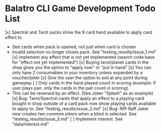 # Balatro CLI Game Development Todo List

[x] Spectral and Tarot packs show the 9 card hand available to apply card effect to
 - See cards when pack is opened, not just when card is chosen
 - Invalid selection no longer closes pack. See "testing_results/issue_1.md"
[x] implement any effect that is not yet implemented (search code base for "effect not yet implemented")
[x] Buying tarot/planet cards in the shop gives you the option to "apply now" or "put in hand"
[x] You can only have 2 consumables in your inventory unless expanded by a voucher/joker
[x] Give the user the option to exit at any point during gameplay
[ ] Only cards in the hand played count in scoring (example: if user plays pair, only the cards in the pair count in scoring).
 - This can be reversed by an effect. (See Joker "Splash" as an example)
[x] Bug: Tarot/Spectral cards that apply an effect to a playing card bought in shop outside of a card pack now show playing cards available to apply to. See "testing_results/issue_2.md"
[x] Bug: Riff-Raff Joker now creates two common jokers when a blind is selected. See "testing_results/issue_3.md"
[ ] Implement interest. See "data/interest.md" 
